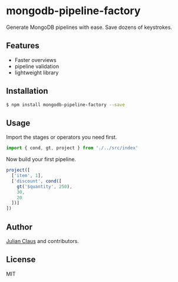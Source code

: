 # mongodb-pipeline-factory

Generate MongoDB pipelines with ease. Save dozens of keystrokes.

## Features

- Faster overviews
- pipeline validation
- lightweight library

## Installation

```bash
$ npm install mongodb-pipeline-factory --save
```

## Usage

Import the stages or operators you need first.

```js
import { cond, gt, project } from './../src/index'
```

Now build your first pipeline.

```js
project([
  ['item', 1],
  ['discount', cond([
    gt('$quantity', 250),
    30,
    20
  ])]
])
```

## Author

[Julian Claus](https://www.julian-claus.de) and contributors.

## License

MIT
